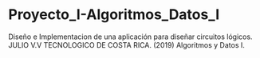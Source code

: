 # Proyecto_I-Algoritmos_Datos_I
Diseño e Implementacion de una aplicación para diseñar circuitos lógicos.
JULIO V.V
TECNOLOGICO DE COSTA RICA. (2019)
    Algoritmos y Datos I. 
    
